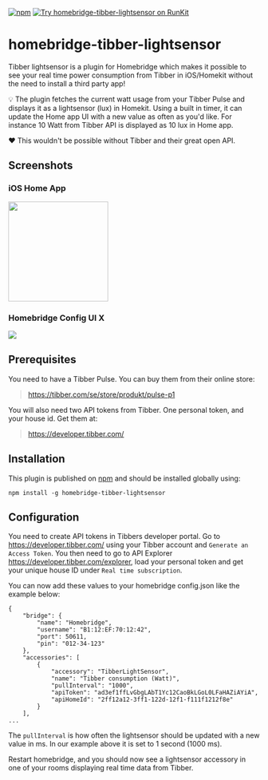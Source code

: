 [![npm](https://badgen.net/npm/v/homebridge-tibber-lightsensor/latest)](https://www.npmjs.com/package/homebridge-tibber-lightsensor)
[![Try homebridge-tibber-lightsensor on RunKit](https://badge.runkitcdn.com/homebridge-tibber-lightsensor.svg)](https://npm.runkit.com/homebridge-tibber-lightsensor)

# homebridge-tibber-lightsensor
Tibber lightsensor is a plugin for Homebridge which makes it possible to see your real time power consumption from Tibber in iOS/Homekit without the need to install a third party app!

:bulb: The plugin fetches the current watt usage from your Tibber Pulse and displays it as a lightsensor (lux) in Homekit. Using a built in timer, it can update the Home app UI with a new value as often as you'd like. For instance 10 Watt from Tibber API is displayed as 10 lux in Home app.

:heart: This wouldn't be possible without Tibber and their great open API.

## Screenshots

### iOS Home App
<img src="https://i.postimg.cc/N02CCMgQ/Webp-net-gifmaker.gif" width="200" />

### Homebridge Config UI X
<img src="https://i.postimg.cc/gkVDqs5c/tibber.png" />

## Prerequisites

You need to have a Tibber Pulse. You can buy them from their online store:

> https://tibber.com/se/store/produkt/pulse-p1

You will also need two API tokens from Tibber. One personal token, and your house id. Get them at:

> https://developer.tibber.com/

## Installation 
This plugin is published on [npm](https://www.npmjs.com/package/homebridge-tibber-lightsensor) and should be installed globally using:

`npm install -g homebridge-tibber-lightsensor`

## Configuration

You need to create API tokens in Tibbers developer portal. Go to https://developer.tibber.com/ using your Tibber account and `Generate an Access Token`. You then need to go to API Explorer https://developer.tibber.com/explorer, load your personal token and get your unique house ID under `Real time subscription`.

You can now add these values to your homebridge config.json like the example below:
```
{
    "bridge": {
        "name": "Homebridge",
        "username": "B1:12:EF:70:12:42",
        "port": 50611,
        "pin": "012-34-123"
    },
    "accessories": [
        {
            "accessory": "TibberLightSensor",
            "name": "Tibber consumption (Watt)",
            "pullInterval": "1000",
            "apiToken": "ad3ef1ffLvGbgLAbT1Yc12CaoBkLGoL0LFaHAZiAYiA",
            "apiHomeId": "2ff12a12-3ff1-122d-12f1-f111f1212f8e"
        }
    ],
...
```
The `pullInterval` is how often the lightsensor should be updated with a new value in ms. In our example above it is set to 1 second (1000 ms).

Restart homebridge, and you should now see a lightsensor accessory in one of your rooms displaying real time data from Tibber. 

